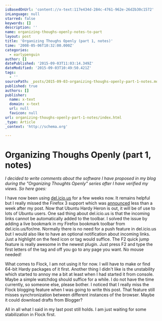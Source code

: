 ```yaml
---
isBasedOnUrl: 'content://x-text:117e434d-284c-4761-962e-26d2b30c1572'
inLanguage: null
starred: false
keywords: []
description: ''
name: organizing-thoughs-openly-notes-to-part
layout: post
title: 'Organizing Thoughs Openly (part 1, notes)'
time: '2008-05-06T10:32:00.000Z'
categories:
  - earlypenguin
author: []
datePublished: '2015-09-03T11:03:14.349Z'
dateModified: '2015-09-03T10:49:50.421Z'
tags:
  - ''
sourcePath: _posts/2015-09-03-organizing-thoughs-openly-part-1-notes.md
published: true
authors: []
publisher:
  name: x-text
  domain: x-text
  url: null
  favicon: null
url: organizing-thoughs-openly-part-1-notes/index.html
_type: Article
_context: 'http://schema.org'

---
```

# Organizing Thoughs Openly (part 1, notes)

_I decided to write comments about the software I have proposed in
my blog during the "Organizing Thoughts Openly" series after I have
verified my views. So here goes:_

I have now been using [del.icio.us][0] for a few weeks now. It 
remains helpful but I really missed the Firefox 3 support which was 
[announced][1] less than a week after my post. Now that Ubuntu Hardy
Heron is out, it will be of use to lots of Ubuntu users. One sad
thing about del.icio.us is that the incoming links cannot be
automatically added to the toolbar. I solved the issue by adding a
live bookmark in my Firefox bookmark toolbar from del.icio.us/for/me.
Normally there is no need for a push feature in del.icio.us but I
would also like to have an optional notification about incoming
links. Just a highlight on the feed icon or tag would suffice. The F2
quick jump feature is really awesome in the newest plugin. Just press
F2 and type the first letters of the tag and off you go to any page
you want. No mouse needed!

What comes to Flock, I am not using it for now. I will have to make
or find 64-bit Hardy packages of it first. Another thing I didn't
like is the unstability which started to annoy me a bit at least when
I had started it from console. Maybe a simple watchdog should suffice
for a while. I do not have the time currently, so someone else,
please bother. I noticed that I really miss the Flock blogging
feature when I was going to write this post. That feature still
misses synchronization between different instances of the browser.
Maybe it could download drafts from Blogger?

All in all what I said in my last post still holds. I am just waiting
for some stabilization in Flock first.

[0]: http://del.icio.us/
[1]: http://blog.delicious.com/blog/2008/04/firefox-3-delicious-and-you.html